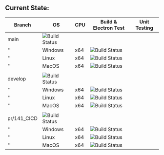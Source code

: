 ## Current State:

Branch | OS |CPU| Build  & Electron Test | Unit Testing
--------|-|-|-------|--
main | ![Build Status](https://github.com/Josverl/pymakr-vsc/workflows/Build%20Pymakr/badge.svg?branch=master) |
 " | Windows | x64| ![Build Status](https://github.com/Josverl/pymakr-vsc/workflows/Build%20Pymakr/badge.svg?branch=master&jobName=Build%20windows-latest )
 " | Linux | x64| ![Build Status](https://github.com/Josverl/pymakr-vsc/workflows/Build%20Pymakr/badge.svg?branch=master&jobName=Build%20ubuntu-latest )
 " | MacOS | x64| ![Build Status](https://github.com/Josverl/pymakr-vsc/workflows/Build%20Pymakr/badge.svg?branch=master&jobName=Build%20macos-latest )
 ||
develop | ![Build Status](https://github.com/Josverl/pymakr-vsc/workflows/Build%20Pymakr/badge.svg?branch=develop ) |
 " | Windows | x64| ![Build Status](https://github.com/Josverl/pymakr-vsc/workflows/Build%20Pymakr/badge.svg?branch=develop&jobName=Build%20windows-latest )
 " | Linux | x64| ![Build Status](https://github.com/Josverl/pymakr-vsc/workflows/Build%20Pymakr/badge.svg?branch=develop&jobName=Build%20ubuntu-latest )
 " | MacOS | x64| ![Build Status](https://github.com/Josverl/pymakr-vsc/workflows/Build%20Pymakr/badge.svg?branch=develop&jobName=Build%20macos-latest )
 ||
pr/141_CICD |![Build Status](https://github.com/Josverl/pymakr-vsc/workflows/Build%20Pymakr/badge.svg?branch=fix/SerialMultiPlatform_804 )|
 " | Windows | x64| ![Build Status](https://github.com/Josverl/pymakr-vsc/workflows/Build%20Pymakr/badge.svg?branch=pr/141_CICD&jobName=Build%20windows-latest )
 " | Linux | x64| ![Build Status](https://github.com/Josverl/pymakr-vsc/workflows/Build%20Pymakr/badge.svg?branch=pr/141_CICD&jobName=Build%20ubuntu-latest )
 " | MacOS | x64| ![Build Status](https://github.com/Josverl/pymakr-vsc/workflows/Build%20Pymakr/badge.svg?branch=pr/141_CICD&jobName=Build%20macos-latest )
